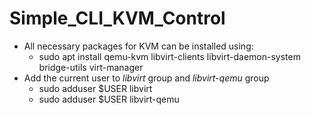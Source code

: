 # Simple_CLI_KVM_Control
* All necessary packages for KVM can be installed using:
  - sudo apt install qemu-kvm libvirt-clients libvirt-daemon-system bridge-utils virt-manager
* Add the current user to *libvirt* group and *libvirt-qemu* group
  - sudo adduser $USER libvirt
  - sudo adduser $USER libvirt-qemu
